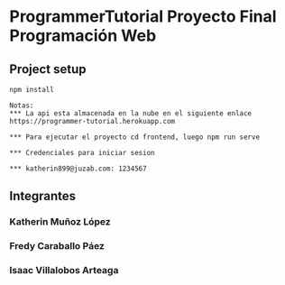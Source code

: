 # ProgrammerTutorial Proyecto Final Programación Web

## Project setup
```
npm install
```

```
Notas:
*** La api esta almacenada en la nube en el siguiente enlace https://programmer-tutorial.herokuapp.com

*** Para ejecutar el proyecto cd frontend, luego npm run serve

*** Credenciales para iniciar sesion

*** katherin899@juzab.com: 1234567

```
 ## Integrantes
 
 ### Katherin Muñoz López  
 ### Fredy Caraballo Páez 
 ### Isaac Villalobos Arteaga 

